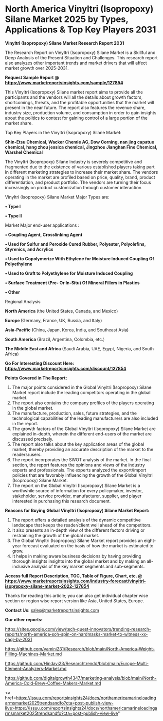 # North America Vinyltri (Isopropoxy) Silane Market 2025 by Types, Applications & Top Key Players 2031

<strong>Vinyltri (Isopropoxy) Silane Market Research Report 2031</strong>

The Research Report on Vinyltri (Isopropoxy) Silane Market is a Skillful and Deep Analysis of the Present Situation and Challenges. This research report also analyzes other important trends and market drivers that will affect market growth over 2025-2031.

<strong>Request Sample Report @ <a href=https://www.marketreportsinsights.com/sample/127854>https://www.marketreportsinsights.com/sample/127854</a></strong>

This Vinyltri (Isopropoxy) Silane market report aims to provide all the participants and the vendors will all the details about growth factors, shortcomings, threats, and the profitable opportunities that the market will present in the near future. The report also features the revenue share, industry size, production volume, and consumption in order to gain insights about the politics to contest for gaining control of a large portion of the market share.

Top Key Players in the Vinyltri (Isopropoxy) Silane Market:

<strong>Shin-Etsu Chemical, Wacker Chemie AG, Dow Corning, nan jing capatue chemical, hang zhou jessica chemical, Jingzhou Jianghan Fine Chemical, Warshel Chemical</strong>

The Vinyltri (Isopropoxy) Silane Industry is severely competitive and fragmented due to the existence of various established players taking part in different marketing strategies to increase their market share. The vendors operating in the market are profiled based on price, quality, brand, product differentiation, and product portfolio. The vendors are turning their focus increasingly on product customization through customer interaction.

Vinyltri (Isopropoxy) Silane Market Major Types are:

<strong>• Type I

• Type II</strong>

Market Major end-user applications :

<strong>• Coupling Agent, Crosslinking Agent

• Used for Sulfur and Peroxide Cured Rubber, Polyester, Polyolefins, Styrenics, and Acrylics

• Used to Copolymerize With Ethylene for Moisture Induced Coupling Of Polyethylene

• Used to Graft to Polyethylene for Moisture Induced Coupling

• Surface Treatment (Pre- Or In-Situ) Of Mineral Fillers in Plastics

• Other</strong>

Regional Analysis

</u><strong><b>North America</b></strong> (the United States, Canada, and Mexico)

<strong><b>Europe </b></strong>(Germany, France, UK, Russia, and Italy)

<strong><b>Asia-Pacific</b></strong> (China, Japan, Korea, India, and Southeast Asia)

<strong><b>South America</b></strong> (Brazil, Argentina, Colombia, etc.)

<strong><b>The Middle East and Africa</b></strong> (Saudi Arabia, UAE, Egypt, Nigeria, and South Africa)

<strong>Go For Interesting Discount Here: <a href=https://www.marketreportsinsights.com/discount/127854>https://www.marketreportsinsights.com/discount/127854</a></strong>

<strong>Points Covered in The Report:</strong>
<ol>
  <li>The major points considered in the Global Vinyltri (Isopropoxy) Silane Market report include the leading competitors operating in the global market.</li>
  <li>The report also contains the company profiles of the players operating in the global market.</li>
  <li>The manufacture, production, sales, future strategies, and the technological capabilities of the leading manufacturers are also included in the report.</li>
  <li>The growth factors of the Global Vinyltri (Isopropoxy) Silane Market are explained in-depth, wherein the different end-users of the market are discussed precisely.</li>
  <li>The report also talks about the key application areas of the global market, thereby providing an accurate description of the market to the readers/users.</li>
  <li>The report incorporates the SWOT analysis of the market. In the final section, the report features the opinions and views of the industry experts and professionals. The experts analyzed the export/import policies that are favorably influencing the growth of the Global Vinyltri (Isopropoxy) Silane Market.</li>
  <li>The report on the Global Vinyltri (Isopropoxy) Silane Market is a worthwhile source of information for every policymaker, investor, stakeholder, service provider, manufacturer, supplier, and player interested in purchasing this research document.</li>
</ol>
<strong>Reasons for Buying Global Vinyltri (Isopropoxy) Silane Market Report:</strong>

<ol>
  <li>The report offers a detailed analysis of the dynamic competitive landscape that keeps the reader/client well ahead of the competitors.</li>
  <li>It also presents an in-depth view of the different factors driving or restraining the growth of the global market.</li>
  <li>The Global Vinyltri (Isopropoxy) Silane Market report provides an eight-year forecast evaluated on the basis of how the market is estimated to grow.</li>
  <li>It helps in making aware business decisions by having providing thorough insights insights into the global market and by making an all-inclusive analysis of the key market segments and sub-segments.</li>
</ol>
<strong>Access full Report Description, TOC, Table of Figure, Chart, etc. @ <a href=https://www.marketreportsinsights.com/industry-forecast/vinyltri-isopropoxy-silane-market-2022-127854>https://www.marketreportsinsights.com/industry-forecast/vinyltri-isopropoxy-silane-market-2022-127854</a></strong>


Thanks for reading this article; you can also get individual chapter wise section or region wise report version like Asia, United States, Europe.

<strong>Contact Us:</strong>
sales@marketreportsinsights.com

<strong>Our other reports:</strong>

<a href=https://sites.google.com/view/tech-quest-innovators/trending-research-reports/north-america-soh-spin-on-hardmasks-market-to-witness-xx-cagr-by-2031>https://sites.google.com/view/tech-quest-innovators/trending-research-reports/north-america-soh-spin-on-hardmasks-market-to-witness-xx-cagr-by-2031</a>

<a href=https://github.com/yamini231/Research/blob/main/North-America-Weight-Filling-Machines-Market.md>https://github.com/yamini231/Research/blob/main/North-America-Weight-Filling-Machines-Market.md</a>

<a href=https://github.com/Hindavi23/Researchtrendd/blob/main/Europe-Multi-Element-Analyzers-Market.md>https://github.com/Hindavi23/Researchtrendd/blob/main/Europe-Multi-Element-Analyzers-Market.md</a>

<a href=https://github.com/digitalgrowth4347/marketing-analysis/blob/main/North-America-Cold-Brew-Coffee-Makers-Market.md>https://github.com/digitalgrowth4347/marketing-analysis/blob/main/North-America-Cold-Brew-Coffee-Makers-Market.md</a>

<a href=https://issuu.com/reportsinsights24/docs/northamericamarineloadingarmsmarket2025trendsandfo?cta=post-publish-view-live>https://issuu.com/reportsinsights24/docs/northamericamarineloadingarmsmarket2025trendsandfo?cta=post-publish-view-live</a>"

